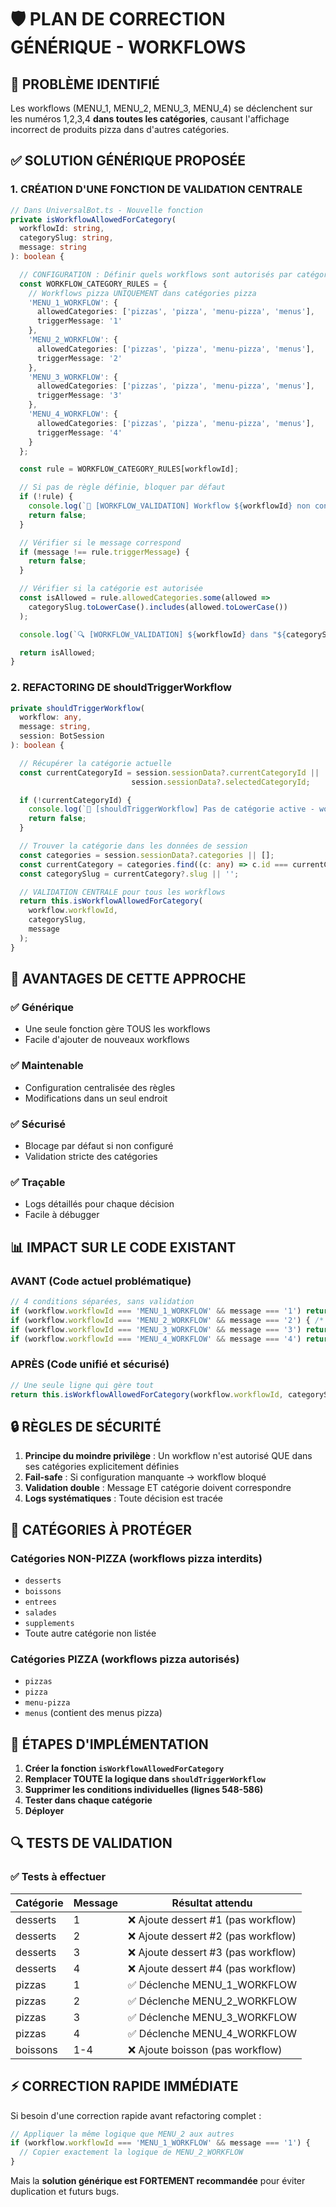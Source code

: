 # 🛡️ PLAN DE CORRECTION GÉNÉRIQUE - WORKFLOWS

## 🎯 PROBLÈME IDENTIFIÉ
Les workflows (MENU_1, MENU_2, MENU_3, MENU_4) se déclenchent sur les numéros 1,2,3,4 **dans toutes les catégories**, causant l'affichage incorrect de produits pizza dans d'autres catégories.

## ✅ SOLUTION GÉNÉRIQUE PROPOSÉE

### 1. **CRÉATION D'UNE FONCTION DE VALIDATION CENTRALE**

```typescript
// Dans UniversalBot.ts - Nouvelle fonction
private isWorkflowAllowedForCategory(
  workflowId: string,
  categorySlug: string,
  message: string
): boolean {

  // CONFIGURATION : Définir quels workflows sont autorisés par catégorie
  const WORKFLOW_CATEGORY_RULES = {
    // Workflows pizza UNIQUEMENT dans catégories pizza
    'MENU_1_WORKFLOW': {
      allowedCategories: ['pizzas', 'pizza', 'menu-pizza', 'menus'],
      triggerMessage: '1'
    },
    'MENU_2_WORKFLOW': {
      allowedCategories: ['pizzas', 'pizza', 'menu-pizza', 'menus'],
      triggerMessage: '2'
    },
    'MENU_3_WORKFLOW': {
      allowedCategories: ['pizzas', 'pizza', 'menu-pizza', 'menus'],
      triggerMessage: '3'
    },
    'MENU_4_WORKFLOW': {
      allowedCategories: ['pizzas', 'pizza', 'menu-pizza', 'menus'],
      triggerMessage: '4'
    }
  };

  const rule = WORKFLOW_CATEGORY_RULES[workflowId];

  // Si pas de règle définie, bloquer par défaut
  if (!rule) {
    console.log(`🚫 [WORKFLOW_VALIDATION] Workflow ${workflowId} non configuré - BLOQUÉ`);
    return false;
  }

  // Vérifier si le message correspond
  if (message !== rule.triggerMessage) {
    return false;
  }

  // Vérifier si la catégorie est autorisée
  const isAllowed = rule.allowedCategories.some(allowed =>
    categorySlug.toLowerCase().includes(allowed.toLowerCase())
  );

  console.log(`🔍 [WORKFLOW_VALIDATION] ${workflowId} dans "${categorySlug}": ${isAllowed ? '✅ AUTORISÉ' : '🚫 BLOQUÉ'}`);

  return isAllowed;
}
```

### 2. **REFACTORING DE shouldTriggerWorkflow**

```typescript
private shouldTriggerWorkflow(
  workflow: any,
  message: string,
  session: BotSession
): boolean {

  // Récupérer la catégorie actuelle
  const currentCategoryId = session.sessionData?.currentCategoryId ||
                           session.sessionData?.selectedCategoryId;

  if (!currentCategoryId) {
    console.log(`🚫 [shouldTriggerWorkflow] Pas de catégorie active - workflow bloqué`);
    return false;
  }

  // Trouver la catégorie dans les données de session
  const categories = session.sessionData?.categories || [];
  const currentCategory = categories.find((c: any) => c.id === currentCategoryId);
  const categorySlug = currentCategory?.slug || '';

  // VALIDATION CENTRALE pour tous les workflows
  return this.isWorkflowAllowedForCategory(
    workflow.workflowId,
    categorySlug,
    message
  );
}
```

## 🎯 AVANTAGES DE CETTE APPROCHE

### ✅ **Générique**
- Une seule fonction gère TOUS les workflows
- Facile d'ajouter de nouveaux workflows

### ✅ **Maintenable**
- Configuration centralisée des règles
- Modifications dans un seul endroit

### ✅ **Sécurisé**
- Blocage par défaut si non configuré
- Validation stricte des catégories

### ✅ **Traçable**
- Logs détaillés pour chaque décision
- Facile à débugger

## 📊 IMPACT SUR LE CODE EXISTANT

### **AVANT** (Code actuel problématique)
```typescript
// 4 conditions séparées, sans validation
if (workflow.workflowId === 'MENU_1_WORKFLOW' && message === '1') return true;
if (workflow.workflowId === 'MENU_2_WORKFLOW' && message === '2') { /* logique custom */ }
if (workflow.workflowId === 'MENU_3_WORKFLOW' && message === '3') return true;
if (workflow.workflowId === 'MENU_4_WORKFLOW' && message === '4') return true;
```

### **APRÈS** (Code unifié et sécurisé)
```typescript
// Une seule ligne qui gère tout
return this.isWorkflowAllowedForCategory(workflow.workflowId, categorySlug, message);
```

## 🔒 RÈGLES DE SÉCURITÉ

1. **Principe du moindre privilège** : Un workflow n'est autorisé QUE dans ses catégories explicitement définies
2. **Fail-safe** : Si configuration manquante → workflow bloqué
3. **Validation double** : Message ET catégorie doivent correspondre
4. **Logs systématiques** : Toute décision est tracée

## 📝 CATÉGORIES À PROTÉGER

### **Catégories NON-PIZZA** (workflows pizza interdits)
- `desserts`
- `boissons`
- `entrees`
- `salades`
- `supplements`
- Toute autre catégorie non listée

### **Catégories PIZZA** (workflows pizza autorisés)
- `pizzas`
- `pizza`
- `menu-pizza`
- `menus` (contient des menus pizza)

## 🚀 ÉTAPES D'IMPLÉMENTATION

1. **Créer la fonction `isWorkflowAllowedForCategory`**
2. **Remplacer TOUTE la logique dans `shouldTriggerWorkflow`**
3. **Supprimer les conditions individuelles (lignes 548-586)**
4. **Tester dans chaque catégorie**
5. **Déployer**

## 🔍 TESTS DE VALIDATION

### ✅ **Tests à effectuer**

| Catégorie | Message | Résultat attendu |
|-----------|---------|------------------|
| desserts | 1 | ❌ Ajoute dessert #1 (pas workflow) |
| desserts | 2 | ❌ Ajoute dessert #2 (pas workflow) |
| desserts | 3 | ❌ Ajoute dessert #3 (pas workflow) |
| desserts | 4 | ❌ Ajoute dessert #4 (pas workflow) |
| pizzas | 1 | ✅ Déclenche MENU_1_WORKFLOW |
| pizzas | 2 | ✅ Déclenche MENU_2_WORKFLOW |
| pizzas | 3 | ✅ Déclenche MENU_3_WORKFLOW |
| pizzas | 4 | ✅ Déclenche MENU_4_WORKFLOW |
| boissons | 1-4 | ❌ Ajoute boisson (pas workflow) |

## ⚡ CORRECTION RAPIDE IMMÉDIATE

Si besoin d'une correction rapide avant refactoring complet :

```typescript
// Appliquer la même logique que MENU_2 aux autres
if (workflow.workflowId === 'MENU_1_WORKFLOW' && message === '1') {
  // Copier exactement la logique de MENU_2_WORKFLOW
}
```

Mais la **solution générique est FORTEMENT recommandée** pour éviter duplication et futurs bugs.